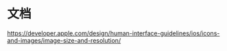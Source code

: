 # 文档

<https://developer.apple.com/design/human-interface-guidelines/ios/icons-and-images/image-size-and-resolution/>



